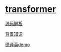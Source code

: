 # [transformer](https://zhuanlan.zhihu.com/p/338817680)

[源码解析](https://blog.51cto.com/u_11466419/5852300)

[背景知识](https://juejin.cn/post/7219245946738671674)

[德译英demo](https://blog.51cto.com/u_11466419/5852300)
